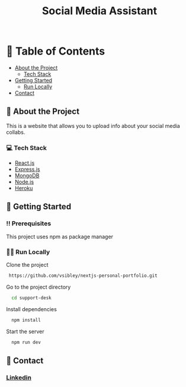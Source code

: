 <div align="center">
  <h1>Social Media Assistant</h1>
<br />
</div>

<div align="left">

<!-- Table of Contents -->
# :notebook_with_decorative_cover: Table of Contents

- [About the Project](#star2-about-the-project)
  * [Tech Stack](#computer-tech-stack)
- [Getting Started](#toolbox-getting-started)
  * [Run Locally](#running_woman-run-locally)
- [Contact](#wave-contact)
  

<!-- About -->
## :star2: About the Project

<p>This is a website that allows you to upload info about your social media collabs.
</p>


<!-- TechStack Used -->
### :computer: Tech Stack


 
  <ul>
    <li><a href="https://reactjs.org/">React.js</a></li>
    <li><a href="https://expressjs.com/">Express.js</a></li>
    <li><a href="https://www.mongodb.com/">MongoDB</a></li>
    <li><a href="https://nodejs.org/en/">Node.js</a></li>
    <li><a href="https://id.heroku.com/">Heroku</a></li>
    
  </ul>
</details>




<!-- Getting Started -->
## 	:toolbox: Getting Started

<!-- Prerequisites -->
### :bangbang: Prerequisites

This project uses npm as package manager

<!-- Run Locally -->
### :running_woman: Run Locally

Clone the project

```bash
 https://github.com/vsibley/nextjs-personal-portfolio.git
```

Go to the project directory

```bash
  cd support-desk
```

Install dependencies

```bash
  npm install
```

Start the server

```bash
  npm run dev
```

<!-- Contact -->
## :wave: Contact

<h3><a href='https://www.linkedin.com/in/vanessa-sibley/' >Linkedin</a></h3>

